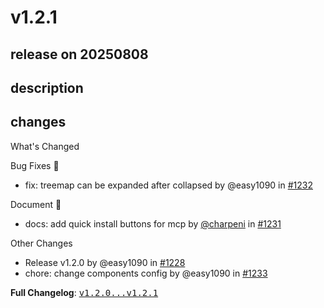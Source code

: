 # v1.2.1

## release on 20250808
## description
## changes
What's Changed

Bug Fixes 🐞

* fix: treemap can be expanded after collapsed by @easy1090 in <a class="issue-link js-issue-link" data-error-text="Failed to load title" data-id="3303383347" data-permission-text="Title is private" data-url="https://github.com/web-infra-dev/rsdoctor/issues/1232" data-hovercard-type="pull_request" data-hovercard-url="/web-infra-dev/rsdoctor/pull/1232/hovercard" href="https://github.com/web-infra-dev/rsdoctor/pull/1232">#1232</a>

Document 📖

* docs: add quick install buttons for mcp by <a class="user-mention notranslate" data-hovercard-type="user" data-hovercard-url="/users/charpeni/hovercard" data-octo-click="hovercard-link-click" data-octo-dimensions="link_type:self" href="https://github.com/charpeni">@charpeni</a> in <a class="issue-link js-issue-link" data-error-text="Failed to load title" data-id="3301675001" data-permission-text="Title is private" data-url="https://github.com/web-infra-dev/rsdoctor/issues/1231" data-hovercard-type="pull_request" data-hovercard-url="/web-infra-dev/rsdoctor/pull/1231/hovercard" href="https://github.com/web-infra-dev/rsdoctor/pull/1231">#1231</a>

Other Changes

* Release v1.2.0 by @easy1090 in <a class="issue-link js-issue-link" data-error-text="Failed to load title" data-id="3299233516" data-permission-text="Title is private" data-url="https://github.com/web-infra-dev/rsdoctor/issues/1228" data-hovercard-type="pull_request" data-hovercard-url="/web-infra-dev/rsdoctor/pull/1228/hovercard" href="https://github.com/web-infra-dev/rsdoctor/pull/1228">#1228</a>
* chore: change components config by @easy1090 in <a class="issue-link js-issue-link" data-error-text="Failed to load title" data-id="3303385494" data-permission-text="Title is private" data-url="https://github.com/web-infra-dev/rsdoctor/issues/1233" data-hovercard-type="pull_request" data-hovercard-url="/web-infra-dev/rsdoctor/pull/1233/hovercard" href="https://github.com/web-infra-dev/rsdoctor/pull/1233">#1233</a>

<strong>Full Changelog</strong>: <a class="commit-link" href="https://github.com/web-infra-dev/rsdoctor/compare/v1.2.0...v1.2.1"><tt>v1.2.0...v1.2.1</tt></a>

